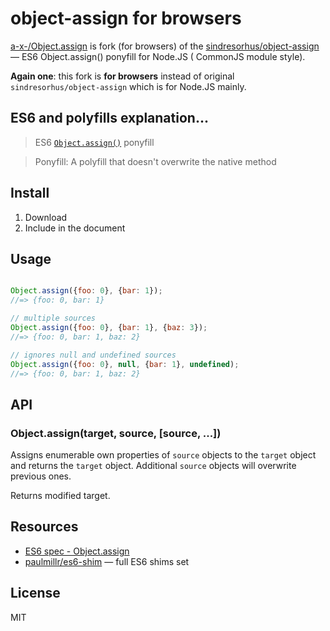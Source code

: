 # object-assign for browsers

[a-x-/Object.assign](//github.com/a-x-/Object.assign) is fork (for browsers) of the [sindresorhus/object-assign](//github.com/sindresorhus/object-assign) — ES6 Object.assign() ponyfill for Node.JS ( CommonJS module style).

**Again one**: this fork is **for browsers** instead of original `sindresorhus/object-assign` which is for Node.JS mainly.

## ES6 and polyfills explanation...

> ES6 [`Object.assign()`](http://www.2ality.com/2014/01/object-assign.html) ponyfill

> Ponyfill: A polyfill that doesn't overwrite the native method

## Install
1. Download 
2. Include in the document


## Usage

```js

Object.assign({foo: 0}, {bar: 1});
//=> {foo: 0, bar: 1}

// multiple sources
Object.assign({foo: 0}, {bar: 1}, {baz: 3});
//=> {foo: 0, bar: 1, baz: 2}

// ignores null and undefined sources
Object.assign({foo: 0}, null, {bar: 1}, undefined);
//=> {foo: 0, bar: 1, baz: 2}
```


## API

### Object.assign(target, source, [source, ...])

Assigns enumerable own properties of `source` objects to the `target` object and returns the `target` object. 
Additional `source` objects will overwrite previous ones.

Returns modified target.

## Resources

- [ES6 spec - Object.assign](https://people.mozilla.org/~jorendorff/es6-draft.html#sec-object.assign)
- [paulmillr/es6-shim](https://github.com/paulmillr/es6-shim) — full ES6 shims set

## License

MIT
